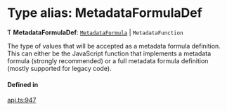 # Type alias: MetadataFormulaDef

Ƭ **MetadataFormulaDef**: [`MetadataFormula`](MetadataFormula.md) \| `MetadataFunction`

The type of values that will be accepted as a metadata formula definition. This can either
be the JavaScript function that implements a metadata formula (strongly recommended)
or a full metadata formula definition (mostly supported for legacy code).

#### Defined in

[api.ts:947](https://github.com/coda/packs-sdk/blob/main/api.ts#L947)
